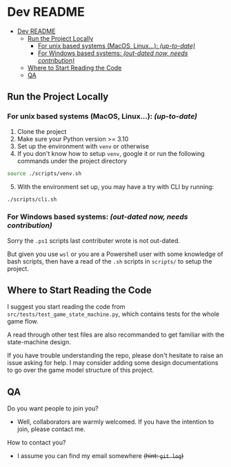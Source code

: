 # Dev README

- [Dev README](#dev-readme)
  - [Run the Project Locally](#run-the-project-locally)
    - [For unix based systems (MacOS, Linux...): _(up-to-date)_](#for-unix-based-systems-macos-linux-up-to-date)
    - [For Windows based systems: _(out-dated now, needs contribution)_](#for-windows-based-systems-out-dated-now-needs-contribution)
  - [Where to Start Reading the Code](#where-to-start-reading-the-code)
  - [QA](#qa)

## Run the Project Locally

### For unix based systems (MacOS, Linux...): _(up-to-date)_

1. Clone the project
2. Make sure your Python version >= 3.10
3. Set up the environment with `venv` or otherwise
4. If you don't know how to setup `venv`, google it or run the following
   commands under the project directory

```sh
source ./scripts/venv.sh
```

5. With the environment set up, you may have a try with CLI by running:

```sh
./scripts/cli.sh
```

### For Windows based systems: _(out-dated now, needs contribution)_

Sorry the `.ps1` scripts last contributer wrote is not out-dated.

But given you use `wsl` or you are a Powershell user with some knowledge of
bash scripts, then have a read of the `.sh` scripts in `scripts/` to setup
the project.

## Where to Start Reading the Code

I suggest you start reading the code from `src/tests/test_game_state_machine.py`,
which contains tests for the whole game flow.

A read through other test files are also recommanded to get familiar with the state-machine design.

If you have trouble understanding the repo, please don't hesitate to raise an issue asking for help.
I may consider adding some design documentations to go over the game model structure of this project.

## QA

Do you want people to join you?

- Well, collaborators are warmly welcomed. If you have the intention to join, please contact me.

How to contact you?

- I assume you can find my email somewhere ~~(hint: `git log`)~~
